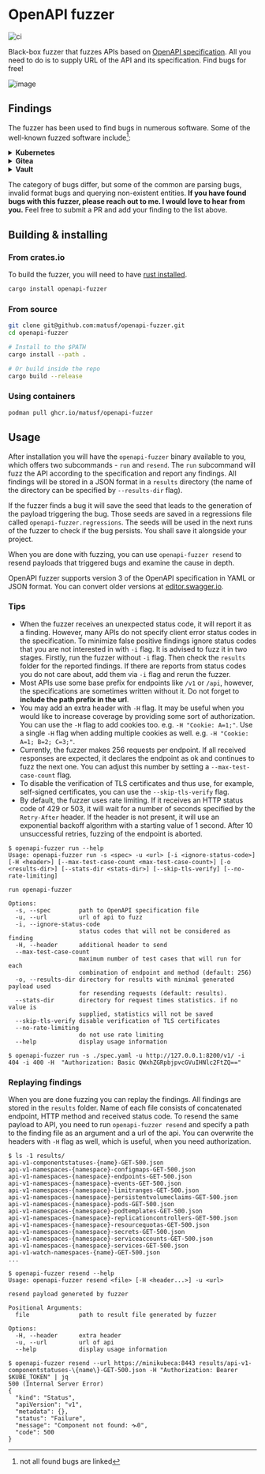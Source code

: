 # OpenAPI fuzzer

![ci](https://github.com/matusf/openapi-fuzzer/actions/workflows/ci.yml/badge.svg)

Black-box fuzzer that fuzzes APIs based on [OpenAPI specification](https://github.com/OAI/OpenAPI-Specification/). All you need to do is to supply URL of the API and its specification. Find bugs for free!

![image](https://user-images.githubusercontent.com/18228995/225413315-eab08df2-ed56-4b7a-8c8a-027c18d9a106.png)

## Findings

The fuzzer has been used to find bugs in numerous software. Some of the well-known fuzzed software include[^1]:

<details><summary><b>Kubernetes</b></summary>

- [kubenetes#101350](https://github.com/kubernetes/kubernetes/issues/101350)
- [kubenetes#101348](https://github.com/kubernetes/kubernetes/issues/101348)
- [kubenetes#101355](https://github.com/kubernetes/kubernetes/issues/101355)

</details>

<details><summary><b>Gitea</b></summary>

- [gitea#15357](https://github.com/go-gitea/gitea/issues/15357)
- [gitea#15356](https://github.com/go-gitea/gitea/issues/15356)
- [gitea#15346](https://github.com/go-gitea/gitea/issues/15346)

</details>

<details><summary><b>Vault</b></summary>

- [vault#11310](https://github.com/hashicorp/vault/issues/11310)
- [vault#11311](https://github.com/hashicorp/vault/issues/11311)
- [vault#11313](https://github.com/hashicorp/vault/issues/11313)

</details>

The category of bugs differ, but some of the common are parsing bugs, invalid format bugs and querying non-existent entities. **If you have found bugs with this fuzzer, please reach out to me. I would love to hear from you.** Feel free to submit a PR and add your finding to the list above.

## Building & installing

### From crates.io

To build the fuzzer, you will need to have [rust installed](https://www.rust-lang.org/learn/get-started).

```sh
cargo install openapi-fuzzer
```

### From source

```sh
git clone git@github.com:matusf/openapi-fuzzer.git
cd openapi-fuzzer

# Install to the $PATH
cargo install --path .

# Or build inside the repo
cargo build --release
```

### Using containers

```sh
podman pull ghcr.io/matusf/openapi-fuzzer
```

## Usage

After installation you will have the `openapi-fuzzer` binary available to you, which offers two subcommands - `run` and `resend`.  The `run` subcommand will fuzz the API according to the specification and report any findings. All findings will be stored in a JSON format in a `results` directory (the name of the directory can be specified by `--results-dir` flag).

If the fuzzer finds a bug it will save the seed that leads to the generation of the payload triggering the bug. Those seeds are saved in a regressions file called `openapi-fuzzer.regressions`. The seeds will be used in the next runs of the fuzzer to check if the bug persists. You shall save it alongside your project.

When you are done with fuzzing, you can use `openapi-fuzzer resend` to resend payloads that triggered bugs and examine the cause in depth.

OpenAPI fuzzer supports version 3 of the OpenAPI specification in YAML or JSON format. You can convert older versions at [editor.swagger.io](https://editor.swagger.io/).

### Tips

- When the fuzzer receives an unexpected status code, it will report it as a finding. However, many APIs do not specify client error status codes in the specification. To minimize false positive findings ignore status codes that you are not interested in with `-i` flag. It is advised to fuzz it in two stages. Firstly, run the fuzzer without `-i` flag. Then check the `results` folder for the reported findings. If there are reports from status codes you do not care about, add them via `-i` flag and rerun the fuzzer.
- Most APIs use some base prefix for endpoints like `/v1` or `/api`, however, the specifications are sometimes written without it. Do not forget to **include the path prefix in the url**.
- You may add an extra header with `-H` flag. It may be useful when you would like to increase coverage by providing some sort of authorization. You can use the `-H` flag to add cookies too. e.g. `-H "Cookie: A=1;"`. Use a single `-H` flag when adding multiple cookies as well. e.g. `-H "Cookie: A=1; B=2; C=3;"`.
- Currently, the fuzzer makes 256 requests per endpoint. If all received responses are expected, it declares the endpoint as ok and continues to fuzz the next one. You can adjust this number by setting a `--max-test-case-count` flag.
- To disable the verification of TLS certificates and thus use, for example, self-signed certificates, you can use the `--skip-tls-verify` flag.
- By default, the fuzzer uses rate limiting. If it receives an HTTP status code of 429 or 503, it will wait for a number of seconds specified by the `Retry-After` header. If the header is not present, it will use an exponential backoff algorithm with a starting value of 1 second. After 10 unsuccessful retries, fuzzing of the endpoint is aborted.

```console
$ openapi-fuzzer run --help
Usage: openapi-fuzzer run -s <spec> -u <url> [-i <ignore-status-code>] [-H <header>] [--max-test-case-count <max-test-case-count>] [-o <results-dir>] [--stats-dir <stats-dir>] [--skip-tls-verify] [--no-rate-limiting]

run openapi-fuzzer

Options:
  -s, --spec        path to OpenAPI specification file
  -u, --url         url of api to fuzz
  -i, --ignore-status-code
                    status codes that will not be considered as finding
  -H, --header      additional header to send
  --max-test-case-count
                    maximum number of test cases that will run for each
                    combination of endpoint and method (default: 256)
  -o, --results-dir directory for results with minimal generated payload used
                    for resending requests (default: results).
  --stats-dir       directory for request times statistics. if no value is
                    supplied, statistics will not be saved
  --skip-tls-verify disable verification of TLS certificates
  --no-rate-limiting
                    do not use rate limiting
  --help            display usage information

$ openapi-fuzzer run -s ./spec.yaml -u http://127.0.0.1:8200/v1/ -i 404 -i 400 -H  "Authorization: Basic QWxhZGRpbjpvcGVuIHNlc2FtZQ=="
```

### Replaying findings

When you are done fuzzing you can replay the findings. All findings are stored in the `results` folder. Name of each file consists of concatenated endpoint, HTTP method and received status code. To resend the same payload to API, you need to run `openapi-fuzzer resend` and specify a path to the finding file as an argument and a url of the api. You can overwrite the headers with `-H` flag as well, which is useful, when you need authorization.

```console
$ ls -1 results/
api-v1-componentstatuses-{name}-GET-500.json
api-v1-namespaces-{namespace}-configmaps-GET-500.json
api-v1-namespaces-{namespace}-endpoints-GET-500.json
api-v1-namespaces-{namespace}-events-GET-500.json
api-v1-namespaces-{namespace}-limitranges-GET-500.json
api-v1-namespaces-{namespace}-persistentvolumeclaims-GET-500.json
api-v1-namespaces-{namespace}-pods-GET-500.json
api-v1-namespaces-{namespace}-podtemplates-GET-500.json
api-v1-namespaces-{namespace}-replicationcontrollers-GET-500.json
api-v1-namespaces-{namespace}-resourcequotas-GET-500.json
api-v1-namespaces-{namespace}-secrets-GET-500.json
api-v1-namespaces-{namespace}-serviceaccounts-GET-500.json
api-v1-namespaces-{namespace}-services-GET-500.json
api-v1-watch-namespaces-{name}-GET-500.json
...

$ openapi-fuzzer resend --help
Usage: openapi-fuzzer resend <file> [-H <header...>] -u <url>

resend payload genereted by fuzzer

Positional Arguments:
  file              path to result file generated by fuzzer

Options:
  -H, --header      extra header
  -u, --url         url of api
  --help            display usage information

$ openapi-fuzzer resend --url https://minikubeca:8443 results/api-v1-componentstatuses-\{name\}-GET-500.json -H "Authorization: Bearer $KUBE_TOKEN" | jq
500 (Internal Server Error)
{
  "kind": "Status",
  "apiVersion": "v1",
  "metadata": {},
  "status": "Failure",
  "message": "Component not found: ኊ0",
  "code": 500
}
```

[^1]: not all found bugs are linked
